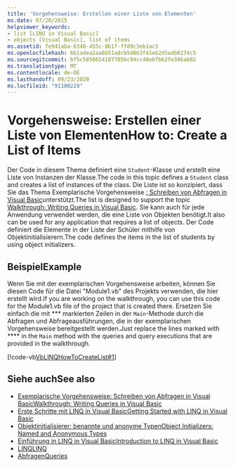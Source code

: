 ```yaml
---
title: 'Vorgehensweise: Erstellen einer Liste von Elementen'
ms.date: 07/20/2015
helpviewer_keywords:
- list [LINQ in Visual Basic]
- objects [Visual Basic], list of items
ms.assetid: fe941aba-6340-455c-8b1f-ffd9c3eb1ac5
ms.openlocfilehash: 6b1adea2aa8b51a8cb5d863fd1eb2d5adb0274c5
ms.sourcegitcommit: bf5c5850654187705bc94cc40ebfb62fe346ab02
ms.translationtype: MT
ms.contentlocale: de-DE
ms.lasthandoff: 09/23/2020
ms.locfileid: "91100229"
---
```

# <a name="how-to-create-a-list-of-items"></a><span data-ttu-id="18a0e-102">Vorgehensweise: Erstellen einer Liste von Elementen</span><span class="sxs-lookup"><span data-stu-id="18a0e-102">How to: Create a List of Items</span></span>

<span data-ttu-id="18a0e-103">Der Code in diesem Thema definiert eine `Student`-Klasse und erstellt eine Liste von Instanzen der Klasse.</span><span class="sxs-lookup"><span data-stu-id="18a0e-103">The code in this topic defines a `Student` class and creates a list of instances of the class.</span></span> <span data-ttu-id="18a0e-104">Die Liste ist so konzipiert, dass Sie das Thema Exemplarische Vorgehensweise [: Schreiben von Abfragen in Visual Basic](walkthrough-writing-queries.md)unterstützt.</span><span class="sxs-lookup"><span data-stu-id="18a0e-104">The list is designed to support the topic [Walkthrough: Writing Queries in Visual Basic](walkthrough-writing-queries.md).</span></span> <span data-ttu-id="18a0e-105">Sie kann auch für jede Anwendung verwendet werden, die eine Liste von Objekten benötigt.</span><span class="sxs-lookup"><span data-stu-id="18a0e-105">It also can be used for any application that requires a list of objects.</span></span> <span data-ttu-id="18a0e-106">Der Code definiert die Elemente in der Liste der Schüler mithilfe von Objektinitialisierern.</span><span class="sxs-lookup"><span data-stu-id="18a0e-106">The code defines the items in the list of students by using object initializers.</span></span>  
  
## <a name="example"></a><span data-ttu-id="18a0e-107">Beispiel</span><span class="sxs-lookup"><span data-stu-id="18a0e-107">Example</span></span>  

 <span data-ttu-id="18a0e-108">Wenn Sie mit der exemplarischen Vorgehensweise arbeiten, können Sie diesen Code für die Datei "Module1.vb" des Projekts verwenden, die hier erstellt wird.</span><span class="sxs-lookup"><span data-stu-id="18a0e-108">If you are working on the walkthrough, you can use this code for the Module1.vb file of the project that is created there.</span></span> <span data-ttu-id="18a0e-109">Ersetzen Sie einfach die mit \*\*\* markierten Zeilen in der `Main`-Methode durch die Abfragen und Abfrageausführungen, die in der exemplarischen Vorgehensweise bereitgestellt werden.</span><span class="sxs-lookup"><span data-stu-id="18a0e-109">Just replace the lines marked with \*\*\*\* in the `Main` method with the queries and query executions that are provided in the walkthrough.</span></span>  
  
 [!code-vb[VbLINQHowToCreateList#1](~/samples/snippets/visualbasic/VS_Snippets_VBCSharp/VbLINQHowToCreateList/VB/Class1.vb#1)]  
  
## <a name="see-also"></a><span data-ttu-id="18a0e-110">Siehe auch</span><span class="sxs-lookup"><span data-stu-id="18a0e-110">See also</span></span>

- [<span data-ttu-id="18a0e-111">Exemplarische Vorgehensweise: Schreiben von Abfragen in Visual Basic</span><span class="sxs-lookup"><span data-stu-id="18a0e-111">Walkthrough: Writing Queries in Visual Basic</span></span>](walkthrough-writing-queries.md)
- [<span data-ttu-id="18a0e-112">Erste Schritte mit LINQ in Visual Basic</span><span class="sxs-lookup"><span data-stu-id="18a0e-112">Getting Started with LINQ in Visual Basic</span></span>](getting-started-with-linq.md)
- [<span data-ttu-id="18a0e-113">Objektinitialisierer: benannte und anonyme Typen</span><span class="sxs-lookup"><span data-stu-id="18a0e-113">Object Initializers: Named and Anonymous Types</span></span>](../../language-features/objects-and-classes/object-initializers-named-and-anonymous-types.md)
- [<span data-ttu-id="18a0e-114">Einführung in LINQ in Visual Basic</span><span class="sxs-lookup"><span data-stu-id="18a0e-114">Introduction to LINQ in Visual Basic</span></span>](../../language-features/linq/introduction-to-linq.md)
- [<span data-ttu-id="18a0e-115">LINQ</span><span class="sxs-lookup"><span data-stu-id="18a0e-115">LINQ</span></span>](../../language-features/linq/index.md)
- [<span data-ttu-id="18a0e-116">Abfragen</span><span class="sxs-lookup"><span data-stu-id="18a0e-116">Queries</span></span>](../../../language-reference/queries/index.md)
